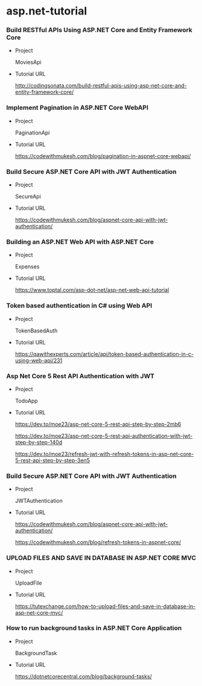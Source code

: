 # asp.net-tutorial

### Build RESTful APIs Using ASP.NET Core and Entity Framework Core

- Project

  MoviesApi

- Tutorial URL

  http://codingsonata.com/build-restful-apis-using-asp-net-core-and-entity-framework-core/

### Implement Pagination in ASP.NET Core WebAPI

- Project

  PaginationApi

- Tutorial URL

  https://codewithmukesh.com/blog/pagination-in-aspnet-core-webapi/

### Build Secure ASP.NET Core API with JWT Authentication

- Project

  SecureApi

- Tutorial URL

  https://codewithmukesh.com/blog/aspnet-core-api-with-jwt-authentication/

### Building an ASP.NET Web API with ASP.NET Core

- Project

  Expenses

- Tutorial URL

  https://www.toptal.com/asp-dot-net/asp-net-web-api-tutorial

### Token based authentication in C# using Web API

- Project

  TokenBasedAuth

- Tutorial URL

  https://qawithexperts.com/article/api/token-based-authentication-in-c-using-web-api/231
  
### Asp Net Core 5 Rest API Authentication with JWT

- Project

  TodoApp
  
- Tutorial URL

  https://dev.to/moe23/asp-net-core-5-rest-api-step-by-step-2mb6
  
  https://dev.to/moe23/asp-net-core-5-rest-api-authentication-with-jwt-step-by-step-140d
  
  https://dev.to/moe23/refresh-jwt-with-refresh-tokens-in-asp-net-core-5-rest-api-step-by-step-3en5
  
### Build Secure ASP.NET Core API with JWT Authentication

- Project

  JWTAuthentication

- Tutorial URL

  https://codewithmukesh.com/blog/aspnet-core-api-with-jwt-authentication/
  
  https://codewithmukesh.com/blog/refresh-tokens-in-aspnet-core/

### UPLOAD FILES AND SAVE IN DATABASE IN ASP.NET CORE MVC

- Project

  UploadFile

- Tutorial URL

  https://tutexchange.com/how-to-upload-files-and-save-in-database-in-asp-net-core-mvc/
  
### How to run background tasks in ASP.NET Core Application

- Project

  BackgroundTask

- Tutorial URL

  https://dotnetcorecentral.com/blog/background-tasks/
